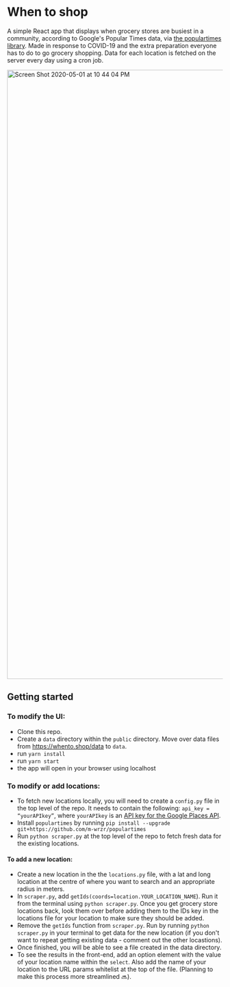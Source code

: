 # When to shop

A simple React app that displays when grocery stores are busiest in a community, according to Google's Popular Times data, via [the populartimes library](https://github.com/m-wrzr/populartimes). Made in response to COVID-19 and the extra preparation everyone has to do to go grocery shopping. Data for each location is fetched on the server every day using a cron job.

<img width="1418" alt="Screen Shot 2020-05-01 at 10 44 04 PM" src="https://user-images.githubusercontent.com/12213371/80853258-53f87500-8bfd-11ea-828a-4e6a4c9c30ff.png">

## Getting started

### To modify the UI:

- Clone this repo.
- Create a `data` directory within the `public` directory. Move over data files from https://whento.shop/data to `data`.
- run `yarn install`
- run `yarn start`
- the app will open in your browser using localhost

### To modify or add locations:

- To fetch new locations locally, you will need to create a `config.py` file in the top level of the repo. It needs to contain the following: `api_key = “yourAPIkey”`, where `yourAPIkey` is an [API key for the Google Places API](https://developers.google.com/places/web-service/get-api-key).
- Install `populartimes` by running `pip install --upgrade git+https://github.com/m-wrzr/populartimes`
- Run `python scraper.py` at the top level of the repo to fetch fresh data for the existing locations.

#### To add a new location:

- Create a new location in the the `locations.py` file, with a lat and long location at the centre of where you want to search and an appropriate radius in meters.
- In `scraper.py`, add `getIds(coords=location.YOUR_LOCATION_NAME`). Run it from the terminal using `python scraper.py`. Once you get grocery store locations back, look them over before adding them to the IDs key in the locations file for your location to make sure they should be added.
- Remove the `getIds` function from `scraper.py`. Run by running `python scraper.py` in your terminal to get data for the new location (if you don't want to repeat getting existing data - comment out the other locastions).
- Once finished, you will be able to see a file created in the data directory.
- To see the results in the front-end, add an option element with the value of your location name within the `select`. Also add the name of your location to the URL params whitelist at the top of the file. (Planning to make this process more streamlined 🔜).
